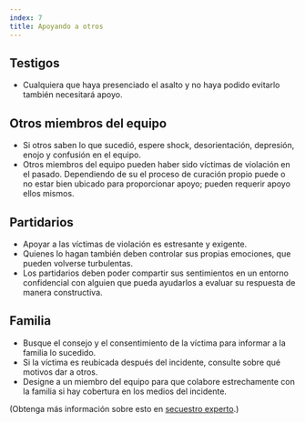 ```yaml
---
index: 7
title: Apoyando a otros
---
```

## Testigos

*   Cualquiera que haya presenciado el asalto y no haya podido evitarlo también necesitará
apoyo.

## Otros miembros del equipo

*   Si otros saben lo que sucedió, espere shock, desorientación, depresión,
enojo y confusión en el equipo.
*   Otros miembros del equipo pueden haber sido víctimas de violación en el pasado. Dependiendo de su
el proceso de curación propio puede o no estar bien ubicado para proporcionar apoyo; pueden requerir apoyo ellos mismos.

## Partidarios

*   Apoyar a las víctimas de violación es estresante y exigente.
*   Quienes lo hagan también deben controlar sus propias emociones, que pueden volverse turbulentas.
*  Los partidarios deben poder compartir sus sentimientos en un entorno confidencial con alguien que pueda ayudarlos a evaluar su respuesta de manera constructiva.

## Familia

*   Busque el consejo y el consentimiento de la víctima para informar a la familia lo sucedido.
*   Si la víctima es reubicada después del incidente, consulte sobre qué motivos dar a otros.
*   Designe a un miembro del equipo para que colabore estrechamente con la familia si hay cobertura en los medios del incidente.

(Obtenga más información sobre esto en [secuestro experto](umbrella://incident-response/kidnapping/expert).)